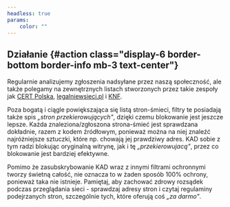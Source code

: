 ```yaml
---
headless: true
params:
    color: ""
---
```

## Działanie {#action class="display-6 border-bottom border-info mb-3 text-center"}
Regularnie analizujemy zgłoszenia nadsyłane przez naszą społeczność, ale także polegamy na zewnętrznych listach stworzonych przez takie zespoły jak [CERT Polska](https://www.cert.pl/news/single/ostrzezenia_phishing/), [legalniewsieci.pl](https://www.legalniewsieci.pl/aktualnosci/podejrzane-sklepy-internetowe) i [KNF](https://www.knf.gov.pl/dla_konsumenta/ostrzezenia_publiczne).

Poza bogatą i ciągle powiększająca się listą stron-śmieci, filtry te posiadają także spis *„stron przekierowujących"*, dzięki czemu blokowanie jest jeszcze lepsze. Każda znaleziona/zgłoszona strona-śmieć jest sprawdzana dokładnie, razem z kodem źródłowym, ponieważ można na niej znaleźć najróżniejsze sztuczki, które np. chowają jej prawdziwy adres. KAD sobie z tym radzi blokując oryginalną witrynę, jak i tę *„przekierowujacą"*, przez co blokowanie jest bardziej efektywne.

Pomimo że zasubskrybowanie KAD wraz z innymi filtrami ochronnymi tworzy świetną całość, nie oznacza to w żaden sposób 100% ochrony, ponieważ taka nie istnieje. Pamiętaj, aby zachować zdrowy rozsądek podczas przeglądania sieci - sprawdzaj adresy stron i czytaj regulaminy podejrzanych stron, szczególnie tych, które oferują coś *„za darmo"*.

